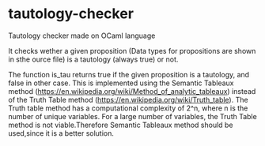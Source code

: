 # tautology-checker
Tautology checker made on OCaml language

It checks wether a given proposition (Data types for propositions are shown in sthe ource file) is a tautology (always true) or not.

The function is_tau returns true if the given proposition is a tautology, and false in other case. This is implemented using the Semantic Tableaux method (https://en.wikipedia.org/wiki/Method_of_analytic_tableaux) instead of the Truth Table method (https://en.wikipedia.org/wiki/Truth_table). The Truth table method has a computational complexity of 2^n, where n is the number of unique variables. For a large number of variables, the Truth Table method is not viable.Therefore Semantic Tableaux method should be used,since it is a better solution.
